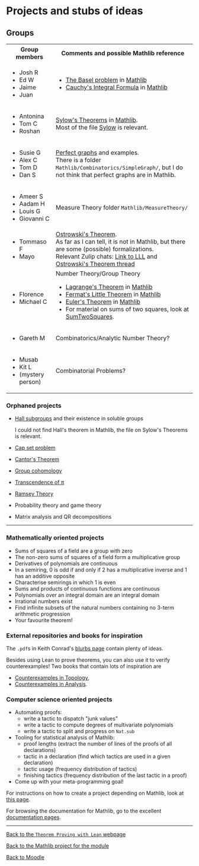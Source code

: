 #  Projects and stubs of ideas

##  Groups

<table><tbody>
<tr>
  <th> Group members </th>
  <th> Comments and possible Mathlib reference </th>
</tr>

<tr>
  <td> <ul><li>Josh R</li><li>Ed W</li><li>Jaime</li><li>Juan</li></ul> </td>
  <td> <ul><li><a href="https://en.wikipedia.org/wiki/Basel_problem">The Basel problem</a> in <a href="https://leanprover-community.github.io/mathlib4_docs/find/?pattern=hasSum_zeta_two#doc">Mathlib</a></li><li><a href="https://en.wikipedia.org/wiki/Cauchy%27s_integral_formula">Cauchy's Integral Formula</a> in <a href="https://leanprover-community.github.io/mathlib4_docs/find/?pattern=Complex.two_pi_I_inv_smul_circleIntegral_sub_inv_smul_of_differentiable_on_off_countable#doc">Mathlib</a></li></ul> </td>
</tr>

<tr>
  <td> <ul><li>Antonina</li><li>Tom C</li><li>Roshan</li></ul> </td>
  <td> <a href="https://en.wikipedia.org/wiki/Sylow_theorems">Sylow's Theorems</a> in <a href="https://leanprover-community.github.io/mathlib4_docs/find/?pattern=Sylow.exists_subgroup_card_pow_prime_le#doc">Mathlib</a>.<br />Most of the file <a href="https://leanprover-community.github.io/mathlib4_docs/Mathlib/GroupTheory/Sylow.html">Sylow</a> is relevant.  </td>
</tr>

<tr>
  <td> <ul><li>Susie G</li><li>Alex C</li><li>Tom D</li><li>Dan S</li></ul> </td>
  <td> <a href="https://en.wikipedia.org/wiki/Perfect_graph">Perfect graphs</a> and examples.<br />There is a folder <code>Mathlib/Combinatorics/SimpleGraph/</code>, but I do not think that perfect graphs are in Mathlib. </td>
</tr>

<tr>
  <td> <ul><li>Ameer S</li><li>Aadam H</li><li>Louis G</li><li>Giovanni C</li></ul> </td>
  <td> Measure Theory folder <code>Mathlib/MeasureTheory/</code> </td>
</tr>

<tr>
  <td> <ul><li>Tommaso F</li><li>Mayo</li></ul> </td>
  <td> <a href="https://en.wikipedia.org/wiki/Ostrowski%27s_theorem">Ostrowski's Theorem</a>.<br />As far as I can tell, it is not in Mathlib, but there are some (possible) formalizations.<br />Relevant Zulip chats: <a href="https://leanprover.zulipchat.com/#narrow/stream/116395-maths/topic/Seminar.20--.20London.20Learning.20Lean/near/362025148">Link to LLL</a> and <a href="https://leanprover.zulipchat.com/#narrow/stream/217875-Is-there-code-for-X.3F/topic/Ostrowski's.20theorem">Ostrowski's Theorem thread</a> </td>
</tr>

<tr>
  <td> <ul><li>Florence</li><li>Michael C</li></ul> </td>
  <td> Number Theory/Group Theory <ul><li><a href="https://en.wikipedia.org/wiki/Lagrange%27s_theorem_(group_theory)">Lagrange's Theorem</a> in <a href="https://leanprover-community.github.io/mathlib4_docs/find/?pattern=Subgroup.card_subgroup_dvd_card#doc">Mathlib</a></li><li><a href="https://en.wikipedia.org/wiki/Fermat%27s_little_theorem">Fermat's Little Theorem</a> in <a href="https://leanprover-community.github.io/mathlib4_docs/find/?pattern=ZMod.pow_card#doc">Mathlib</a></li><li><a href="https://en.wikipedia.org/wiki/Euler%27s_theorem">Euler's Theorem</a> in <a href="https://leanprover-community.github.io/mathlib4_docs/find/?pattern=FiniteField.pow_card_sub_one_eq_one#doc">Mathlib</a></li><li>For material on sums of two squares, look at <a href="https://leanprover-community.github.io/mathlib4_docs/Mathlib/NumberTheory/SumTwoSquares.html">SumTwoSquares</a>.</li></ul> </td>
</tr>

<tr>
  <td> <ul><li>Gareth M</li></ul> </td>
  <td> Combinatorics/Analytic Number Theory? </td>
</tr>

<tr>
  <td> <ul><li>Musab</li><li>Kit L</li><li>(mystery person)</li></ul> </td>
  <td> Combinatorial Problems? </td>
</tr>

</tbody></table>

###  Orphaned projects

* [Hall subgroups](https://en.wikipedia.org/wiki/Hall_subgroup) and their existence in soluble groups

  I could not find Hall's theorem in Mathlib, the file on Sylow's Theorems is relevant.
* [Cap set problem](https://en.wikipedia.org/wiki/Cap_set)
* [Cantor's Theorem](https://en.wikipedia.org/wiki/Cantor%27s_theorem)
* [Group cohomology](https://en.wikipedia.org/wiki/Group_cohomology)
* [Transcendence of &pi;](https://en.wikipedia.org/wiki/Lindemann%E2%80%93Weierstrass_theorem)
* [Ramsey Theory](https://en.wikipedia.org/wiki/Ramsey_theory)
* Probability theory and game theory
* Matrix analysis and QR decompositions

---

###  Mathematically oriented projects

* Sums of squares of a field are a group with zero
* The non-zero sums of squares of a field form a multiplicative group
* Derivatives of polynomials are continuous
* In a semiring, 0 is odd if and only if 2 has a multiplicative inverse and 1 has an additive opposite
* Characterise semirings in which 1 is even
* Sums and products of continuous functions are continuous
* Polynomials over an integral domain are an integral domain
* Irrational numbers exist
* Find infinite subsets of the natural numbers containing no 3-term arithmetic progression
* Your favourite theorem!

###  External repositories and books for inspiration

The `.pdf`s in Keith Conrad's [blurbs page](https://kconrad.math.uconn.edu/blurbs/) contain plenty of ideas.

Besides using Lean to prove theorems, you can also use it to verify counterexamples!
Two books that contain lots of inspiration are
* [Counterexamples in Topology](https://link.springer.com/book/10.1007/978-1-4612-6290-9),
* [Counterexamples in Analysis](https://faculty.ksu.edu.sa/sites/default/files/_olmsted_1.pdf).

###  Computer science oriented projects

* Automating proofs:
  * write a tactic to dispatch "junk values"
  * write a tactic to compute degrees of multivariate polynomials
  * write a tactic to split and progress on `Nat.sub`
* Tooling for statistical analysis of Mathlib:
  * proof lengths (extract the number of lines of the proofs of all declarations)
  * tactic in a declaration (find which tactics are used in a given declaration)
  * tactic usage (frequency distribution of tactics)
  * finishing tactics (frequency distribution of the last tactic in a proof)
* Come up with your meta-programming goal!

For instructions on how to create a project depending on Mathlib, look at [this page](instructions_for_new_project).

For browsing the documentation for Mathlib, go to the excellent [documentation pages](https://leanprover-community.github.io/mathlib4_docs/).

---

[Back to the `Theorem Proving with Lean` webpage](https://adomani.github.io/Syllabus/MA4N1/toc)

[Back to the Mathlib project for the module](https://github.com/adomani/MA4N1_2023)

[Back to Moodle](https://moodle.warwick.ac.uk/course/view.php?id=58287#section-0)
